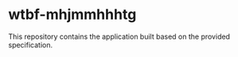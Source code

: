 # wtbf-mhjmmhhhtg

This repository contains the application built based on the provided specification.